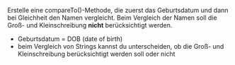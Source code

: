 
Erstelle eine compareTo()-Methode, die zuerst das Geburtsdatum und dann bei Gleichheit den Namen vergleicht.
Beim Vergleich der Namen soll die Groß- und Kleinschreibung **nicht** berücksichtigt werden.

<div class="hint">

- Geburtsdatum = DOB (date of birth)
- beim Vergleich von Strings kannst du unterscheiden, ob die Groß- und Kleinschreibung berücksichtigt werden soll oder nicht

</div>